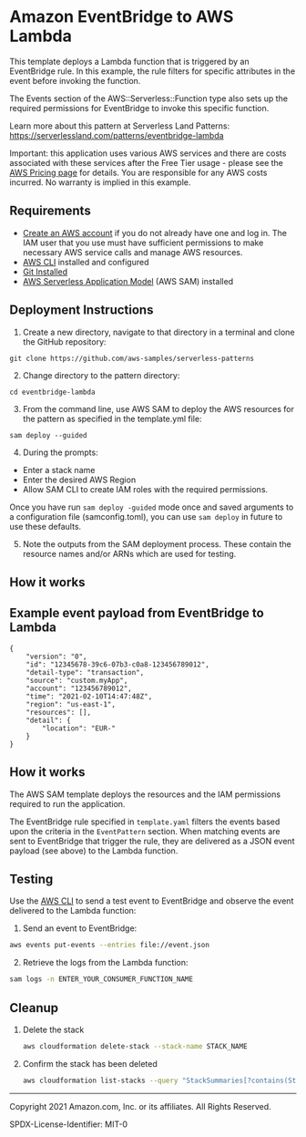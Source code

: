 # Amazon EventBridge to AWS Lambda

This template deploys a Lambda function that is triggered by an EventBridge rule. In this example, the rule filters for specific attributes in the event before invoking the function.

The Events section of the AWS::Serverless::Function type also sets up the required permissions for EventBridge to invoke this specific function.

Learn more about this pattern at Serverless Land Patterns: https://serverlessland.com/patterns/eventbridge-lambda

Important: this application uses various AWS services and there are costs associated with these services after the Free Tier usage - please see the [AWS Pricing page](https://aws.amazon.com/pricing/) for details. You are responsible for any AWS costs incurred. No warranty is implied in this example.

## Requirements

* [Create an AWS account](https://portal.aws.amazon.com/gp/aws/developer/registration/index.html) if you do not already have one and log in. The IAM user that you use must have sufficient permissions to make necessary AWS service calls and manage AWS resources.
* [AWS CLI](https://docs.aws.amazon.com/cli/latest/userguide/install-cliv2.html) installed and configured
* [Git Installed](https://git-scm.com/book/en/v2/Getting-Started-Installing-Git)
* [AWS Serverless Application Model](https://docs.aws.amazon.com/serverless-application-model/latest/developerguide/serverless-sam-cli-install.html) (AWS SAM) installed

## Deployment Instructions

1. Create a new directory, navigate to that directory in a terminal and clone the GitHub repository:

``` 
git clone https://github.com/aws-samples/serverless-patterns

```
2. Change directory to the pattern directory:
```
cd eventbridge-lambda
```
3. From the command line, use AWS SAM to deploy the AWS resources for the pattern as specified in the template.yml file:
```
sam deploy --guided
```
4. During the prompts:
* Enter a stack name
* Enter the desired AWS Region
* Allow SAM CLI to create IAM roles with the required permissions.

Once you have run `sam deploy -guided` mode once and saved arguments to a configuration file (samconfig.toml), you can use `sam deploy` in future to use these defaults.

5. Note the outputs from the SAM deployment process. These contain the resource names and/or ARNs which are used for testing.

## How it works

## Example event payload from EventBridge to Lambda
```
{
    "version": "0",
    "id": "12345678-39c6-07b3-c0a8-123456789012",
    "detail-type": "transaction",
    "source": "custom.myApp",
    "account": "123456789012",
    "time": "2021-02-10T14:47:48Z",
    "region": "us-east-1",
    "resources": [],
    "detail": {
        "location": "EUR-"
    }
}
```

## How it works

The AWS SAM template deploys the resources and the IAM permissions required to run the application.

The EventBridge rule specified in `template.yaml` filters the events based upon the criteria in the `EventPattern` section. When matching events are sent to EventBridge that trigger the rule, they are delivered as a JSON event payload (see above) to the Lambda function.

## Testing

Use the [AWS CLI](https://aws.amazon.com/cli/) to send a test event to EventBridge and observe the event delivered to the Lambda function:

1. Send an event to EventBridge:

```bash
aws events put-events --entries file://event.json
```

2. Retrieve the logs from the Lambda function:
```bash
sam logs -n ENTER_YOUR_CONSUMER_FUNCTION_NAME
```

## Cleanup
 
1. Delete the stack
    ```bash
    aws cloudformation delete-stack --stack-name STACK_NAME
    ```
1. Confirm the stack has been deleted
    ```bash
    aws cloudformation list-stacks --query "StackSummaries[?contains(StackName,'STACK_NAME')].StackStatus"
    ```
----
Copyright 2021 Amazon.com, Inc. or its affiliates. All Rights Reserved.

SPDX-License-Identifier: MIT-0
